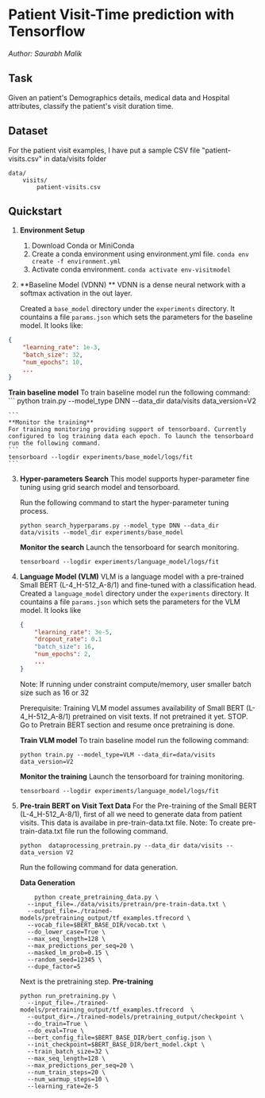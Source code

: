 # Patient Visit-Time prediction with Tensorflow

_Author: Saurabh Malik_

## Task

Given an patient's Demographics details, medical data and Hospital attributes, classify the patient's visit duration time.

## Dataset

For the patient visit examples, I have put a sample CSV file "patient-visits.csv" in data/visits folder

```
data/
    visits/
        patient-visits.csv
```


## Quickstart
1. **Environment Setup** 
    1. Download Conda or MiniConda
    2. Create a conda environment using environment.yml file. 
        ```conda env create -f environment.yml```
    3. Activate conda environment.
        ```conda activate env-visitmodel```

2. **Baseline Model (VDNN) ** VDNN is a dense neural network with a softmax activation in the out layer.

    Created a `base_model` directory under the `experiments` directory. It countains a file `params.json` which sets the parameters for the baseline model.
    It looks like:

```json
{
    "learning_rate": 1e-3,
    "batch_size": 32,
    "num_epochs": 10,
    ...
}
```

**Train baseline model**
    To train baseline model run the following command:
    ```
    python train.py --model_type DNN --data_dir data/visits data_version=V2

    ```
    **Monitor the training**
    For training monitoring providing support of tensorboard. Currently configured to log training data each epoch. To launch the tensorboard run the following command.
    ```
    tensorboard --logdir experiments/base_model/logs/fit
    ```
3. **Hyper-parameters Search**
    This model supports hyper-parameter fine tuning using grid search model and tensorboard.
    
    Run the following command to start the hyper-parameter tuning process.
    ``` 
    python search_hyperparams.py --model_type DNN --data_dir data/visits --model_dir experiments/base_model
    ```
    
    **Monitor the search**
    Launch the tensorboard for search monitoring.
    ```
    tensorboard --logdir experiments/language_model/logs/fit
    ```

4. **Language Model (VLM)** VLM is a language model with a pre-trained Small BERT (L-4_H-512_A-8/1) and fine-tuned with a classification head.
    Created a `language_model` directory under the `experiments` directory. It countains a file `params.json` which sets the parameters for the VLM model. It looks like

    ```json
    {
        "learning_rate": 3e-5,
        "dropout_rate": 0.1
        "batch_size": 16,
        "num_epochs": 2,
        ...
    }
    ```
    Note: If running under constraint compute/memory, user smaller batch size such as 16 or 32

    Prerequisite:
    Training VLM model assumes availability of Small BERT (L-4_H-512_A-8/1) pretrained on visit texts. If not pretrained it yet. STOP. Go to Pretrain BERT section and resume once pretraining is done.

    **Train VLM model**
    To train baseline model run the following command:
    ```
    python train.py --model_type=VLM --data_dir=data/visits data_version=V2

    ```
    **Monitor the training**
    Launch the tensorboard for training monitoring.
    ```
    tensorboard --logdir experiments/language_model/logs/fit
    ```

3. **Pre-train BERT on Visit Text Data**
    For the Pre-training of the Small BERT (L-4_H-512_A-8/1), first of all we need to generate data from patient visits.
    This data is availabe in pre-train-data.txt file. 
    Note: To create pre-train-data.txt file run the following command.
    ```
    python  dataprocessing_pretrain.py --data_dir data/visits --data_version V2
    ```
    
    
    Run the following command for data generation.

    **Data Generation**
    ```
        python create_pretraining_data.py \
      --input_file=./data/visits/pretrain/pre-train-data.txt \
      --output_file=./trained-models/pretraining_output/tf_examples.tfrecord \
      --vocab_file=$BERT_BASE_DIR/vocab.txt \
      --do_lower_case=True \
      --max_seq_length=128 \
      --max_predictions_per_seq=20 \
      --masked_lm_prob=0.15 \
      --random_seed=12345 \
      --dupe_factor=5

    ```
    
    Next is the pretraining step.
    **Pre-training**
    ```
    python run_pretraining.py \
      --input_file=./trained-models/pretraining_output/tf_examples.tfrecord  \
      --output_dir=./trained-models/pretraining_output/checkpoint \
      --do_train=True \
      --do_eval=True \
      --bert_config_file=$BERT_BASE_DIR/bert_config.json \
      --init_checkpoint=$BERT_BASE_DIR/bert_model.ckpt \
      --train_batch_size=32 \
      --max_seq_length=128 \
      --max_predictions_per_seq=20 \
      --num_train_steps=20 \
      --num_warmup_steps=10 \
      --learning_rate=2e-5
  ```
  
 
